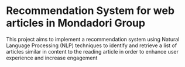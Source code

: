 # Recommendation System for web articles in Mondadori Group

This project aims to implement a recommendation system using Natural Language Processing (NLP) techniques to identify and retrieve a list of articles similar in content to the reading article in order to enhance user experience and increase engagement
